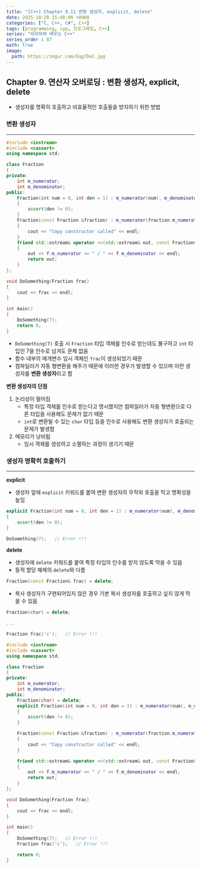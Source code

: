 ```yaml
---
title: "[C++] Chapter 9.11 변환 생성자, explicit, delete"
date: 2025-10-28 15:48:00 +0900
categories: ["C, C++, C#", C++]
tags: [programming, cpp, 프로그래밍, C++]
series: "따라하며 배우는 C++"
series_order : 87
math: true
image:
  path: https://imgur.com/Eqg7DeC.jpg
---
```


## Chapter 9. 연산자 오버로딩 : 변환 생성자, explicit, delete

- 생성자를 명확히 호출하고 비효율적인 호출들을 방지하기 위한 방법

### 변환 생성자

---

```cpp
#include <iostream>
#include <cassert>
using namespace std;

class Fraction
{
private:
    int m_numerator;
    int m_denominator;
public:
    Fraction(int num = 0, int den = 1) : m_numerator(num), m_denominator(den)
    {
        assert(den != 0); 
    }
    Fraction(const Fraction &fraction) : m_numerator(fraction.m_numerator), m_denominator(fraction.m_denominator)
    { 
        cout << "Copy constructor called" << endl; 
    }
    friend std::ostream& operator <<(std::ostream& out, const Fraction& f)
    {
        out << f.m_numerator << " / " << f.m_denominator << endl;
        return out;
    }
};

void DoSomething(Fraction frac)
{
    cout << frac << endl;
}

int main()
{
    DoSomething(7);
    return 0;
}
```

- `DoSomething(7)` 호출 시 `Fraction` 타입 객체를 인수로 받는데도 불구하고 `int` 타입인 7을 인수로 넘겨도 문제 없음
- 함수 내부의 매개변수 임시 객체인 `frac`이 생성되었기 때문
- 컴파일러가 자동 형변환을 해주기 때문에 이러한 경우가 발생할 수 있으며 이런 생성자를 **변환 생성자**라고 함

**변환 생성자의 단점**  

1. 논리성이 떨어짐
   - 특정 타입 객체를 인수로 받는다고 명시했지만 컴파일러가 자동 형변환으로 다른 타입을 사용해도 문제가 없기 때문
   - `int`로 변환될 수 있는 `char` 타입 등을 인수로 사용해도 변환 생성자가 호출되는 문제가 발생함
2. 메모리가 낭비됨
   - 임시 객체를 생성하고 소멸하는 과정이 생기기 때문

### 생성자 명확히 호출하기

---

**explicit**  

- 생성자 앞에 `explicit` 키워드를 붙여 변환 생성자의 무작위 호출을 막고 명확성을 높임

```cpp
explicit Fraction(int num = 0, int den = 1) : m_numerator(num), m_denominator(den)
{
    assert(den != 0); 
}

DoSomething(7);   // Error !!!
```

**delete**  

- 생성자에 `delete` 키워드를 붙여 특정 타입의 인수를 받지 않도록 막을 수 있음
- 동적 할당 해제의 `delete`와 다름

```cpp
Fraction(const Fraction& frac) = delete;
```

- 복사 생성자가 구현되어있지 않은 경우 기본 복사 생성자를 호출하고 싶지 않게 막을 수 있음

```cpp
Fraction(char) = delete;

...

Fraction frac('c');   // Error !!!
```

```cpp
#include <iostream>
#include <cassert>
using namespace std;

class Fraction
{
private:
    int m_numerator;
    int m_denominator;
public:
    Fraction(char) = delete;
    explicit Fraction(int num = 0, int den = 1) : m_numerator(num), m_denominator(den)
    {
        assert(den != 0); 
    }

    Fraction(const Fraction &fraction) : m_numerator(fraction.m_numerator), m_denominator(fraction.m_denominator)
    { 
        cout << "Copy constructor called" << endl; 
    }

    friend std::ostream& operator <<(std::ostream& out, const Fraction& f)
    {
        out << f.m_numerator << " / " << f.m_denominator << endl;
        return out;
    }
};

void DoSomething(Fraction frac)
{
    cout << frac << endl;
}

int main()
{
    DoSomething(7);   // Error !!!
    Fraction frac('c');   // Error !!!

    return 0;
}
```
